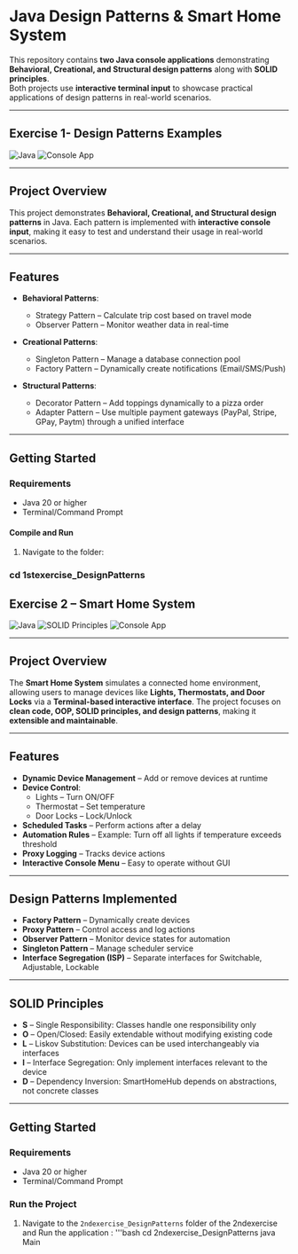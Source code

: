 # Java Design Patterns & Smart Home System  

This repository contains **two Java console applications** demonstrating **Behavioral, Creational, and Structural design patterns** along with **SOLID principles**.  
Both projects use **interactive terminal input** to showcase practical applications of design patterns in real-world scenarios.

---
##  Exercise 1- Design Patterns Examples 

![Java](https://img.shields.io/badge/Language-Java-blue) ![Console App](https://img.shields.io/badge/Interface-Terminal-orange)

---

## Project Overview
This project demonstrates **Behavioral, Creational, and Structural design patterns** in Java. Each pattern is implemented with **interactive console input**, making it easy to test and understand their usage in real-world scenarios.  

---

## Features
- **Behavioral Patterns**:
  - Strategy Pattern – Calculate trip cost based on travel mode  
  - Observer Pattern – Monitor weather data in real-time  

- **Creational Patterns**:
  - Singleton Pattern – Manage a database connection pool  
  - Factory Pattern – Dynamically create notifications (Email/SMS/Push)  

- **Structural Patterns**:
  - Decorator Pattern – Add toppings dynamically to a pizza order  
  - Adapter Pattern – Use multiple payment gateways (PayPal, Stripe, GPay, Paytm) through a unified interface  

---

## Getting Started

### Requirements
- Java 20 or higher  
- Terminal/Command Prompt  

#### Compile and Run
1. Navigate to the folder:
### cd 1stexercise_DesignPatterns


##   Exercise 2 – Smart Home System

![Java](https://img.shields.io/badge/Language-Java-blue) ![SOLID Principles](https://img.shields.io/badge/SOLID-Principles-green) ![Console App](https://img.shields.io/badge/Interface-Terminal-orange)

---

## Project Overview
The **Smart Home System** simulates a connected home environment, allowing users to manage devices like **Lights, Thermostats, and Door Locks** via a **Terminal-based interactive interface**. The project focuses on **clean code, OOP, SOLID principles, and design patterns**, making it **extensible and maintainable**.

---

## Features
- **Dynamic Device Management** – Add or remove devices at runtime  
- **Device Control**:
  - Lights – Turn ON/OFF  
  - Thermostat – Set temperature  
  - Door Locks – Lock/Unlock  
- **Scheduled Tasks** – Perform actions after a delay  
- **Automation Rules** – Example: Turn off all lights if temperature exceeds threshold  
- **Proxy Logging** – Tracks device actions  
- **Interactive Console Menu** – Easy to operate without GUI  

---

## Design Patterns Implemented
- **Factory Pattern** – Dynamically create devices  
- **Proxy Pattern** – Control access and log actions  
- **Observer Pattern** – Monitor device states for automation  
- **Singleton Pattern** – Manage scheduler service  
- **Interface Segregation (ISP)** – Separate interfaces for Switchable, Adjustable, Lockable  

---

## SOLID Principles
- **S** – Single Responsibility: Classes handle one responsibility only  
- **O** – Open/Closed: Easily extendable without modifying existing code  
- **L** – Liskov Substitution: Devices can be used interchangeably via interfaces  
- **I** – Interface Segregation: Only implement interfaces relevant to the device  
- **D** – Dependency Inversion: SmartHomeHub depends on abstractions, not concrete classes  

---

## Getting Started

### Requirements
- Java 20 or higher  
- Terminal/Command Prompt  


### Run the Project
1. Navigate to the `2ndexercise_DesignPatterns` folder of the 2ndexercise and Run the application :
'''bash
cd 2ndexercise_DesignPatterns
java Main


